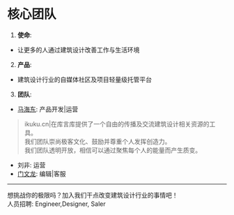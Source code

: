 # 核心团队

 

1. **使命**:  
  * 让更多的人通过建筑设计改善工作与生活环境   
2. **产品**: 
  * 建筑设计行业的自媒体社区及项目轻量级托管平台  
3. **团队**:  
  * [马海东](http://www.ikuku.cn/name/7673): 产品开发|运营
>ikuku.cn|在库言库提供了一个自由的传播及交流建筑设计相关资源的工具。  
我们团队崇尚极客文化、鼓励并尊重个人发挥创造力。  
我们团队透明开放，相信可以通过聚焦每个人的能量而产生质变。

  * 刘非: 运营  
  * [门文龙](http://www.ikuku.cn/user/xiaomen): 编辑|客服  

----

想挑战你的极限吗？加入我们干点改变建筑设计行业的事情吧！   
人员招聘: Engineer,Designer, Saler 
